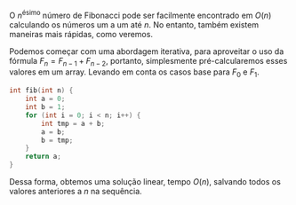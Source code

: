 
O $n^{\text{ésimo}}$ número de Fibonacci pode ser facilmente encontrado em $O(n)$ calculando os números um a um até $n$. No entanto, também existem maneiras mais rápidas, como veremos.

Podemos começar com uma abordagem iterativa, para aproveitar o uso da fórmula $F_n = F_{n-1} + F_{n-2}$, portanto, simplesmente pré-calcularemos esses valores em um array. Levando em conta os casos base para $F_0$ e $F_1$.

```cpp
int fib(int n) {
    int a = 0;
    int b = 1;
    for (int i = 0; i < n; i++) {
        int tmp = a + b;
        a = b;
        b = tmp;
    }
    return a;
}
```
Dessa forma, obtemos uma solução linear, tempo $O(n)$, salvando todos os valores anteriores a $n$ na sequência.